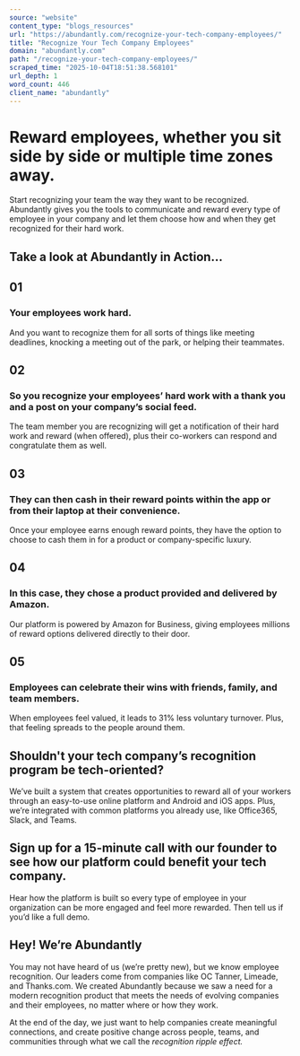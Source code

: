 ```yaml
---
source: "website"
content_type: "blogs_resources"
url: "https://abundantly.com/recognize-your-tech-company-employees/"
title: "Recognize Your Tech Company Employees"
domain: "abundantly.com"
path: "/recognize-your-tech-company-employees/"
scraped_time: "2025-10-04T18:51:38.568101"
url_depth: 1
word_count: 446
client_name: "abundantly"
---
```


# Reward employees, whether you sit side by side or multiple time zones away.

Start recognizing your team the way they want to be recognized. Abundantly gives you the tools to communicate and reward every type of employee in your company and let them choose how and when they get recognized for their hard work.

## Take a look at Abundantly in Action…

## 01

### Your employees work hard.

And you want to recognize them for all sorts of things like meeting deadlines, knocking a meeting out of the park, or helping their teammates.

## 02

### So you recognize your employees’ hard work with a thank you and a post on your company’s social feed.

The team member you are recognizing will get a notification of their hard work and reward (when offered), plus their co-workers can respond and congratulate them as well.

## 03

### They can then cash in their reward points within the app or from their laptop at their convenience.

Once your employee earns enough reward points, they have the option to choose to cash them in for a product or company-specific luxury. 

## 04

### In this case, they chose a product provided and delivered by Amazon.

Our platform is powered by Amazon for Business, giving employees millions of reward options delivered directly to their door.

## 05

### Employees can celebrate their wins with friends, family, and team members.

When employees feel valued, it leads to 31% less voluntary turnover. Plus, that feeling spreads to the people around them.

## Shouldn't your tech company’s recognition program be tech-oriented?

We’ve built a system that creates opportunities to reward all of your workers through an easy-to-use online platform and Android and iOS apps. Plus, we’re integrated with common platforms you already use, like Office365, Slack, and Teams.

## Sign up for a 15-minute call with our founder to see how our platform could benefit your tech company.

Hear how the platform is built so every type of employee in your organization can be more engaged and feel more rewarded. Then tell us if you’d like a full demo.

## Hey! We’re Abundantly

You may not have heard of us (we’re pretty new), but we know employee recognition. Our leaders come from companies like OC Tanner, Limeade, and Thanks.com. We created Abundantly because we saw a need for a modern recognition product that meets the needs of evolving companies and their employees, no matter where or how they work.

At the end of the day, we just want to help companies create meaningful connections, and create positive change across people, teams, and communities through what we call the _recognition ripple effect._